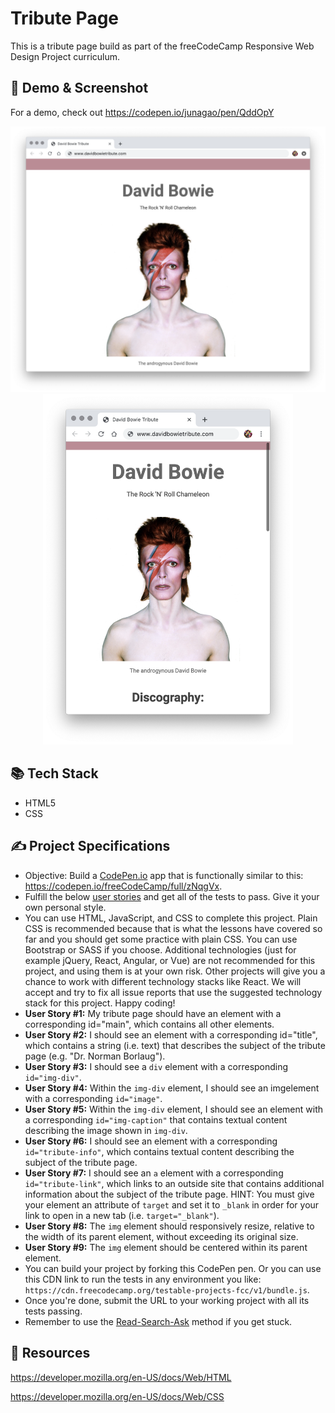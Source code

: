 # Tribute Page

This is a tribute page build as part of the freeCodeCamp Responsive Web Design Project curriculum.

## 👀 Demo & Screenshot

For a demo, check out https://codepen.io/junagao/pen/QddOpY

<p align="center">
  <img src="./images/dbt-desktop.png" alt="david bowie tribute - desktop version" width="768"/>
  <img src="./images/dbt-mobile.png" alt="david bowie tribute - mobile version" width="400"/>
</p>

## 📚 Tech Stack

- HTML5
- CSS

## ✍️ Project Specifications

- Objective: Build a [CodePen.io](https://codepen.io/) app that is functionally similar to this: <https://codepen.io/freeCodeCamp/full/zNqgVx>.
- Fulfill the below [user stories](https://en.wikipedia.org/wiki/User_story) and get all of the tests to pass. Give it your own personal style.
- You can use HTML, JavaScript, and CSS to complete this project. Plain CSS is recommended because that is what the lessons have covered so far and you should get some practice with plain CSS. You can use Bootstrap or SASS if you choose. Additional technologies (just for example jQuery, React, Angular, or Vue) are not recommended for this project, and using them is at your own risk. Other projects will give you a chance to work with different technology stacks like React. We will accept and try to fix all issue reports that use the suggested technology stack for this project. Happy coding!
- **User Story #1:** My tribute page should have an element with a corresponding id="main", which contains all other elements.
- **User Story #2:** I should see an element with a corresponding id="title", which contains a string (i.e. text) that describes the subject of the tribute page (e.g. "Dr. Norman Borlaug").
- **User Story #3:** I should see a `div` element with a corresponding `id="img-div"`.
- **User Story #4:** Within the `img-div` element, I should see an imgelement with a corresponding `id="image"`.
- **User Story #5:** Within the `img-div` element, I should see an element with a corresponding `id="img-caption"` that contains textual content describing the image shown in `img-div`.
- **User Story #6:** I should see an element with a corresponding `id="tribute-info"`, which contains textual content describing the subject of the tribute page.
- **User Story #7:** I should see an `a` element with a corresponding `id="tribute-link"`, which links to an outside site that contains additional information about the subject of the tribute page. HINT: You must give your element an attribute of `target` and set it to `_blank` in order for your link to open in a new tab (i.e. `target="_blank"`).
- **User Story #8:** The `img` element should responsively resize, relative to the width of its parent element, without exceeding its original size.
- **User Story #9:** The `img` element should be centered within its parent element.
- You can build your project by forking this CodePen pen. Or you can use this CDN link to run the tests in any environment you like: `https://cdn.freecodecamp.org/testable-projects-fcc/v1/bundle.js`.
- Once you're done, submit the URL to your working project with all its tests passing.
- Remember to use the [Read-Search-Ask](https://forum.freecodecamp.org/t/how-to-get-help-when-you-are-stuck/19514) method if you get stuck.

## 🧭 Resources

<https://developer.mozilla.org/en-US/docs/Web/HTML>

<https://developer.mozilla.org/en-US/docs/Web/CSS>
